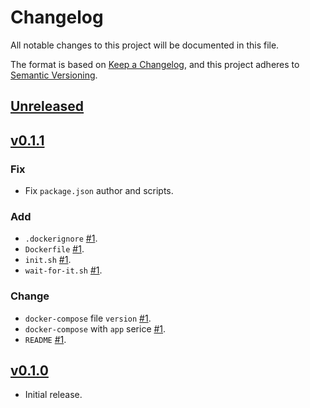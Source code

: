 # Changelog
All notable changes to this project will be documented in this file.

The format is based on [Keep a Changelog](https://keepachangelog.com/en/1.0.0/),
and this project adheres to [Semantic Versioning](https://semver.org/spec/v2.0.0.html).

## [Unreleased](https://github.com/eidoo/hybrid-exchange-sdk/compare/v0.1.1...HEAD)

## [v0.1.1](https://github.com/eidoo/hybrid-exchange-sdk/compare/v0.1.0...v0.1.1)

### Fix

- Fix `package.json` author and scripts.

### Add

- `.dockerignore` [#1](https://github.com/andreafspeziale/converter/issues/1).
- `Dockerfile` [#1](https://github.com/andreafspeziale/converter/issues/1).
- `init.sh` [#1](https://github.com/andreafspeziale/converter/issues/1).
- `wait-for-it.sh` [#1](https://github.com/andreafspeziale/converter/issues/1).

### Change

- `docker-compose` file `version` [#1](https://github.com/andreafspeziale/converter/issues/1).
- `docker-compose` with `app` serice [#1](https://github.com/andreafspeziale/converter/issues/1).
- `README` [#1](https://github.com/andreafspeziale/converter/issues/1).

## [v0.1.0](https://github.com/eidoo/hybrid-exchange-sdk/compare/5136536...v0.1.0)

- Initial release.